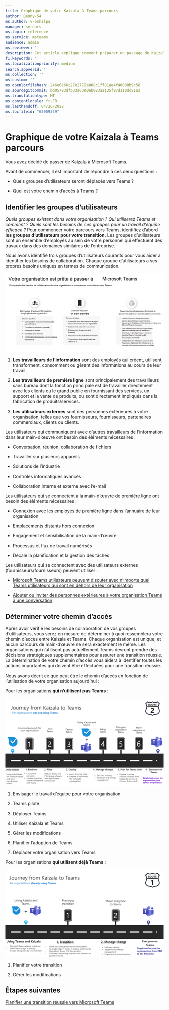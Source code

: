 ```yaml
---
title: Graphique de votre Kaizala à Teams parcours
author: Benny-54
ms.author: v-bshilpa
manager: serdars
ms.topic: reference
ms.service: msteams
audience: admin
ms.reviewer: ''
description: Cet article explique comment préparer un passage de Kaizala à Microsoft Teams.
f1.keywords: ''
ms.localizationpriority: medium
search.appverid: ''
ms.collection: ''
ms.custom: ''
ms.openlocfilehash: 246e6e66c27e2779a808c1ff81ae4f40088b9c58
ms.sourcegitcommit: bd05783dfb33a63e0eb083a2135f97d110dc81a3
ms.translationtype: MT
ms.contentlocale: fr-FR
ms.lasthandoff: 04/26/2022
ms.locfileid: "65059339"
---
```

# <a name="charting-your-kaizala-to-teams-journey"></a>Graphique de votre Kaizala à Teams parcours

Vous avez décidé de passer de Kaizala à Microsoft Teams.

Avant de commencer, il est important de répondre à ces deux questions :

- Quels groupes d’utilisateurs seront déplacés vers Teams ?  

- Quel est votre chemin d’accès à Teams ?

## <a name="identify-user-groups"></a>Identifier les groupes d’utilisateurs

*Quels groupes existent dans votre organisation ? Qui utiliserez Teams et comment ? Quels sont les besoins de ces groupes pour un travail d’équipe efficace ?* Pour commencer votre parcours vers Teams, identifiez d’abord **les groupes d’utilisateurs pour votre transition.**  Les groupes d’utilisateurs sont un ensemble d’employés au sein de votre personnel qui effectuent des travaux dans des domaines similaires de l’entreprise. 

Nous avons identifié trois groupes d’utilisateurs courants pour vous aider à identifier les besoins de collaboration. Chaque groupe d’utilisateurs a ses propres besoins uniques en termes de communication. 

![Graphique des groupes d’utilisateurs pour la transition](media/kaizala-user-groups.png)

 1. **Les travailleurs de l’information** sont des employés qui créent, utilisent, transforment, consomment ou gèrent des informations au cours de leur travail.

 2. **Les travailleurs de première ligne** sont principalement des travailleurs sans bureau dont la fonction principale est de travailler directement avec les clients ou le grand public en fournissant des services, un support et la vente de produits, ou sont directement impliqués dans la fabrication de produits/services.

 3. **Les utilisateurs externes** sont des personnes extérieures à votre organisation, telles que vos fournisseurs, fournisseurs, partenaires commerciaux, clients ou clients.

Les utilisateurs qui communiquent avec d’autres travailleurs de l’information dans leur main-d’œuvre ont besoin des éléments nécessaires :

- Conversation, réunion, collaboration de fichiers

- Travailler sur plusieurs appareils

- Solutions de l’industrie

- Contrôles informatiques avancés
  
- Collaboration interne et externe avec l’e-mail

Les utilisateurs qui se connectent à la main-d’œuvre de première ligne ont besoin des éléments nécessaires :

- Connexion avec les employés de première ligne dans l’annuaire de leur organisation

- Emplacements distants hors connexion

- Engagement et sensibilisation de la main-d’œuvre

- Processus et flux de travail numérisés

- Décale la planification et la gestion des tâches

Les utilisateurs qui se connectent avec des utilisateurs externes (fournisseurs/fournisseurs) peuvent utiliser :

- [Microsoft Teams utilisateurs peuvent discuter avec n’importe quel Teams utilisateurs qui sont en dehors de leur organisation](https://techcommunity.microsoft.com/t5/microsoft-teams-blog/microsoft-teams-users-can-now-chat-with-any-teams-user-outside/ba-p/3070832)

- [Ajouter ou inviter des personnes extérieures à votre organisation Teams à une conversation](https://support.microsoft.com/en-us/office/add-or-invite-people-outside-your-teams-org-to-a-chat-6897ab47-9f60-4db6-8b95-18599714fe57)

## <a name="determine-your-path"></a>Déterminer votre chemin d’accès

Après avoir vérifié les besoins de collaboration de vos groupes d’utilisateurs, vous serez en mesure de déterminer à quoi ressemblera votre chemin d’accès entre Kaizala et Teams. Chaque organisation est unique, et aucun parcours de main-d’œuvre ne sera exactement le même. Les organisations qui n’utilisent pas actuellement Teams devront prendre des décisions stratégiques supplémentaires pour assurer une transition réussie. La détermination de votre chemin d’accès vous aidera à identifier toutes les actions importantes qui doivent être effectuées pour une transition réussie.

Nous avons décrit ce que peut être le chemin d’accès en fonction de l’utilisation de votre organisation aujourd’hui :  

Pour les organisations **qui n’utilisent pas Teams** :

![Chemin d’accès pour les organisations qui n’utilisent pas Teams](media/kaizala-not-using-teams.png)

 1. Envisager le travail d’équipe pour votre organisation

 2. Teams pilote
  
 3. Déployer Teams
  
 4. Utiliser Kaizala et Teams
  
 5. Gérer les modifications

 6. Planifier l’adoption de Teams

 7. Déplacer votre organisation vers Teams

Pour les organisations **qui utilisent déjà Teams** :

![Chemin d’accès pour les organisations qui utilisent actuellement Teams](media/kaizala-using-teams.png)

 1. Planifier votre transition

 2. Gérer les modifications

## <a name="next-steps"></a>Étapes suivantes

<a name="ControlSyncThroughput"> </a>

[Planifier une transition réussie vers Microsoft Teams](/MicrosoftTeams/plan-your-move-kaizala)
